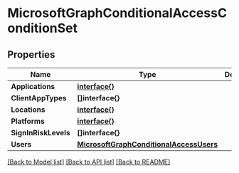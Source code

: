 # MicrosoftGraphConditionalAccessConditionSet

## Properties

Name | Type | Description | Notes
------------ | ------------- | ------------- | -------------
**Applications** | [**interface{}**](.md) |  | [optional] 
**ClientAppTypes** | **[]interface{}** |  | [optional] 
**Locations** | [**interface{}**](.md) |  | [optional] 
**Platforms** | [**interface{}**](.md) |  | [optional] 
**SignInRiskLevels** | **[]interface{}** |  | [optional] 
**Users** | [**MicrosoftGraphConditionalAccessUsers**](microsoft.graph.conditionalAccessUsers.md) |  | [optional] 

[[Back to Model list]](../README.md#documentation-for-models) [[Back to API list]](../README.md#documentation-for-api-endpoints) [[Back to README]](../README.md)


